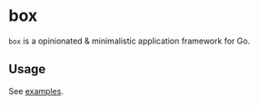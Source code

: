 # box

`box` is a opinionated & minimalistic application framework for Go.

## Usage

See [examples](examples/main.go).
